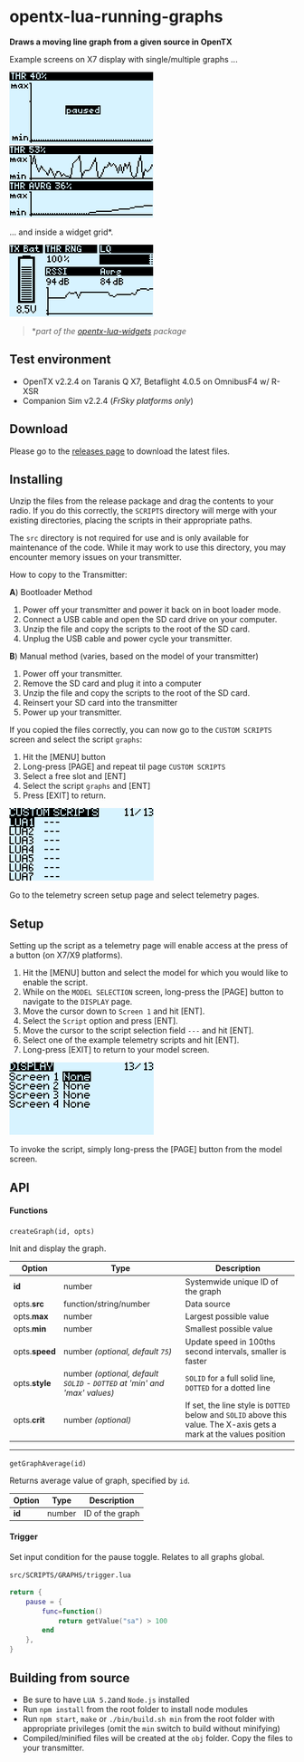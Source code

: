 # opentx-lua-running-graphs

**Draws a moving line graph from a given source in OpenTX**

Example screens on X7 display with single/multiple graphs ...

![alt text](img/graph.lua.gif "TELEMETRY/graph.lua")
![alt text](img/graphs.lua.gif "TELEMETRY/graphs.lua")

... and inside a widget grid*.

![alt text](https://github.com/Matze-Jung/opentx-lua-widgets/raw/master/img/wdgts2.lua.gif "TELEMETRY/wdgts2.lua")

>  \**part of the [opentx-lua-widgets](https://github.com/Matze-Jung/opentx-lua-widgets) package*

## Test environment
* OpenTX v2.2.4 on Taranis Q X7, Betaflight 4.0.5 on OmnibusF4 w/ R-XSR
* Companion Sim v2.2.4 (*FrSky platforms only*)

## Download
Please go to the [releases page](https://github.com/Matze-Jung/opentx-lua-running-graphs/releases) to download the latest files.

## Installing
Unzip the files from the release package and drag the contents to your radio. If you do this correctly, the `SCRIPTS` directory will merge with your existing directories, placing the scripts in their appropriate paths.

The `src` directory is not required for use and is only available for maintenance of the code.  While it may work to use this directory, you may encounter memory issues on your transmitter.

How to copy to the Transmitter:

**A**) Bootloader Method
1. Power off your transmitter and power it back on in boot loader mode.
2. Connect a USB cable and open the SD card drive on your computer.
3. Unzip the file and copy the scripts to the root of the SD card.
4. Unplug the USB cable and power cycle your transmitter.

**B**) Manual method (varies, based on the model of your transmitter)
1. Power off your transmitter.
2. Remove the SD card and plug it into a computer
3. Unzip the file and copy the scripts to the root of the SD card.
4. Reinsert your SD card into the transmitter
5. Power up your transmitter.

If you copied the files correctly, you can now go to the `CUSTOM SCRIPTS` screen and select the script `graphs`:
1. Hit the [MENU] button
2. Long-press [PAGE] and repeat til page `CUSTOM SCRIPTS`
3. Select a free slot and [ENT]
4. Select the script `graphs` and [ENT]
5. Press [EXIT] to return.

![alt text](img/CUSTOMSCRIPTS.gif "CUSTOM SCRIPTS")

Go to the telemetry screen setup page and select telemetry pages.

## Setup
Setting up the script as a telemetry page will enable access at the press of a button (on X7/X9 platforms).
1. Hit the [MENU] button and select the model for which you would like to enable the script.
2. While on the `MODEL SELECTION` screen, long-press the [PAGE] button to navigate to the `DISPLAY` page.
3. Move the cursor down to `Screen 1` and hit [ENT].
4. Select the `Script` option and press [ENT].
5. Move the cursor to the script selection field `---` and hit [ENT].
6. Select one of the example telemetry scripts and hit [ENT].
7. Long-press [EXIT] to return to your model screen.

![alt text](img/DISPLAY.gif "DISPLAY")

To invoke the script, simply long-press the [PAGE] button from the model screen.

## API
#### Functions
`createGraph(id, opts)`

Init and display the graph.

| Option | Type | Description |
| - | - | - |
| **id** | number | Systemwide unique ID of the graph |
| opts.**src** | function/string/number | Data source |
| opts.**max** | number | Largest possible value |
| opts.**min** | number | Smallest possible value |
| opts.**speed** | number *(optional, default `75`)* | Update speed in 100ths second intervals, smaller is faster |
| opts.**style** | number *(optional, default `SOLID` - `DOTTED` at 'min' and 'max' values)* | `SOLID` for a full solid line, `DOTTED` for a dotted line |
| opts.**crit** | number *(optional)* | If set, the line style is `DOTTED` below and `SOLID` above this value. The X-axis gets a mark at the values position |

---
`getGraphAverage(id)`

Returns average value of graph, specified by `id`.

| Option | Type | Description |
| - | - | - |
| **id** | number | ID of the graph |

#### Trigger
Set input condition for the pause toggle. Relates to all graphs global.

`src/SCRIPTS/GRAPHS/trigger.lua`

```lua
return {
    pause = {
        func=function()
            return getValue("sa") > 100
        end
    },
}
```

## Building from source
- Be sure to have `LUA 5.2`and `Node.js` installed
- Run `npm install` from the root folder to install node modules
- Run `npm start`, `make` or `./bin/build.sh min` from the root folder with appropriate privileges (omit the `min` switch to build without minifying)
- Compiled/minified files will be created at the `obj` folder. Copy the files to your transmitter.
